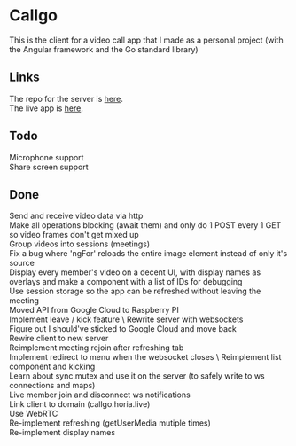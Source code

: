 # Callgo
This is the client for a video call app that I made as a personal project (with the Angular framework and the Go standard library)

## Links
The repo for the server is [here](https://github.com/HoriaBosoanca/callgo-server-ws). \
The live app is [here](callgo.horia.live).

## Todo
Microphone support \
Share screen support

## Done
Send and receive video data via http \
Make all operations blocking (await them) and only do 1 POST every 1 GET so video frames don't get mixed up \
Group videos into sessions (meetings) \
Fix a bug where 'ngFor' reloads the entire image element instead of only it's source \
Display every member's video on a decent UI, with display names as overlays and make a component with a list of IDs for debugging \
Use session storage so the app can be refreshed without leaving the meeting \
Moved API from Google Cloud to Raspberry PI \
Implement leave / kick feature \ 
Rewrite server with websockets \
Figure out I should've sticked to Google Cloud and move back \
Rewire client to new server \
Reimplement meeting rejoin after refreshing tab \
Implement redirect to menu when the websocket closes \ 
Reimplement list component and kicking \
Learn about sync.mutex and use it on the server (to safely write to ws connections and maps) \
Live member join and disconnect ws notifications \
Link client to domain (callgo.horia.live) \
Use WebRTC \
Re-implement refreshing (getUserMedia mutiple times) \
Re-implement display names